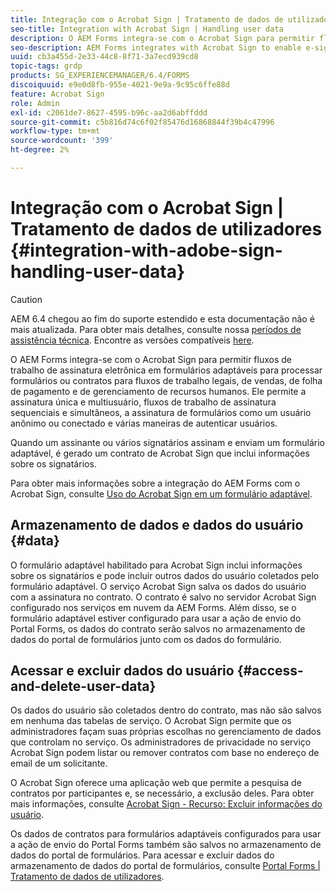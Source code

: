 ```yaml
---
title: Integração com o Acrobat Sign | Tratamento de dados de utilizadores
seo-title: Integration with Acrobat Sign | Handling user data
description: O AEM Forms integra-se com o Acrobat Sign para permitir fluxos de trabalho de assinatura eletrônica em formulários adaptáveis para processar formulários ou contratos para fluxos de trabalho legais, de vendas, de folha de pagamento e de gerenciamento de recursos humanos. Saiba mais sobre os dados do usuário, armazenamentos de dados e acesso e exclusão de dados do usuário.
seo-description: AEM Forms integrates with Acrobat Sign to enable e-signature workflows in adaptive forms to process forms or agreements for legal, sales, payroll, human resource management workflows. Dig deeper on user data, data stores, and access and delete user data.
uuid: cb3a455d-2e33-44c8-8f71-3a7ecd939cd8
topic-tags: grdp
products: SG_EXPERIENCEMANAGER/6.4/FORMS
discoiquuid: e9e0d8fb-955e-4021-9e9a-9c95c6ffe88d
feature: Acrobat Sign
role: Admin
exl-id: c2061de7-8627-4595-b96c-aa2d6abffddd
source-git-commit: c5b816d74c6f02f85476d16868844f39b4c47996
workflow-type: tm+mt
source-wordcount: '399'
ht-degree: 2%

---
```


# Integração com o Acrobat Sign | Tratamento de dados de utilizadores {#integration-with-adobe-sign-handling-user-data}

>[!CAUTION]
>
>AEM 6.4 chegou ao fim do suporte estendido e esta documentação não é mais atualizada. Para obter mais detalhes, consulte nossa [períodos de assistência técnica](https://helpx.adobe.com/br/support/programs/eol-matrix.html). Encontre as versões compatíveis [here](https://experienceleague.adobe.com/docs/).

O AEM Forms integra-se com o Acrobat Sign para permitir fluxos de trabalho de assinatura eletrônica em formulários adaptáveis para processar formulários ou contratos para fluxos de trabalho legais, de vendas, de folha de pagamento e de gerenciamento de recursos humanos. Ele permite a assinatura única e multiusuário, fluxos de trabalho de assinatura sequenciais e simultâneos, a assinatura de formulários como um usuário anônimo ou conectado e várias maneiras de autenticar usuários.

Quando um assinante ou vários signatários assinam e enviam um formulário adaptável, é gerado um contrato de Acrobat Sign que inclui informações sobre os signatários.

Para obter mais informações sobre a integração do AEM Forms com o Acrobat Sign, consulte [Uso do Acrobat Sign em um formulário adaptável](/help/forms/using/working-with-adobe-sign.md).

## Armazenamento de dados e dados do usuário {#data}

O formulário adaptável habilitado para Acrobat Sign inclui informações sobre os signatários e pode incluir outros dados do usuário coletados pelo formulário adaptável. O serviço Acrobat Sign salva os dados do usuário com a assinatura no contrato. O contrato é salvo no servidor Acrobat Sign configurado nos serviços em nuvem da AEM Forms. Além disso, se o formulário adaptável estiver configurado para usar a ação de envio do Portal Forms, os dados do contrato serão salvos no armazenamento de dados do portal de formulários junto com os dados do formulário.

## Acessar e excluir dados do usuário {#access-and-delete-user-data}

Os dados do usuário são coletados dentro do contrato, mas não são salvos em nenhuma das tabelas de serviço. O Acrobat Sign permite que os administradores façam suas próprias escolhas no gerenciamento de dados que controlam no serviço. Os administradores de privacidade no serviço Acrobat Sign podem listar ou remover contratos com base no endereço de email de um solicitante.

O Acrobat Sign oferece uma aplicação web que permite a pesquisa de contratos por participantes e, se necessário, a exclusão deles. Para obter mais informações, consulte [Acrobat Sign - Recurso: Excluir informações do usuário](https://helpx.adobe.com/sign/help/adobesign_gdpr_user_deletion.html).

Os dados de contratos para formulários adaptáveis configurados para usar a ação de envio do Portal Forms também são salvos no armazenamento de dados do portal de formulários. Para acessar e excluir dados do armazenamento de dados do portal de formulários, consulte [Portal Forms | Tratamento de dados de utilizadores](/help/forms/using/forms-portal-handling-user-data.md).
